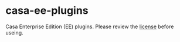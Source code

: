 # casa-ee-plugins
Casa Enterprise Edition (EE) plugins. Please review the [license](./license) before useing. 
